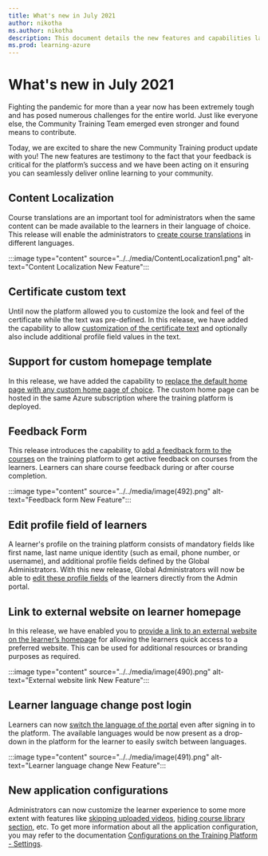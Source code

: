 ```yaml
---
title: What's new in July 2021
author: nikotha
ms.author: nikotha
description: This document details the new features and capabilities launched on Community Training in July 2021. 
ms.prod: learning-azure
---
```


# What's new in July 2021

Fighting the pandemic for more than a year now has been extremely tough and has posed numerous challenges for the entire world. Just like everyone else, the Community Training Team emerged even stronger and found means to contribute.

Today, we are excited to share the new Community Training product update with you! The new features are testimony to the fact that your feedback is critical for the platform’s success and we have been acting on it ensuring you can seamlessly deliver online learning to your community.

## Content Localization

Course translations are an important tool for administrators when the same content can be made available to the learners in their language of choice. This release will enable the administrators to [create course translations](../../content-management/create-content/create-course-category/create-a-new-course.md#option-4---create-multiple-translations-of-a-course) in different languages.

:::image type="content" source="../../media/ContentLocalization1.png" alt-text="Content Localization New Feature":::

## Certificate custom text

Until now the platform allowed you to customize the look and feel of the certificate while the text was pre-defined. In this release, we have added the capability to allow  [customization of the certificate text](../../settings/customize-the-certificate-template.md#customize-certificate-text) and optionally also include additional profile field values in the text.

## Support for custom homepage template

In this release, we have added the capability to [replace the default home page with any custom home page of choice](../../infrastructure-management/configure-your-platform-infrastructure/set-up-custom-homepage-for-your-mct-instance.md). The custom home page can be hosted in the same Azure subscription where the training platform is deployed.

## Feedback Form

This release introduces the capability to [add a feedback form to the courses](../../content-management/create-content/create-course-category/add-feedback-form-for-a-course.md) on the training platform to get active feedback on courses from the learners. Learners can share course feedback during or after course completion.

:::image type="content" source="../../media/image(492).png" alt-text="Feedback form New Feature":::

## Edit profile field of learners

A learner's profile on the training platform consists of mandatory fields like first name, last name unique identity (such as email, phone number, or username), and additional profile fields defined by the Global Administrators.
With this new release, Global Administrators will now be able to [edit these profile fields](../../user-management/manage-users/edit-user-profile-on-the-platform.md) of the learners directly from the Admin portal.

## Link to external website on learner homepage

In this release, we have enabled you to [provide a link to an external website on the learner’s homepage](../../settings/link-to-external-website-on-learner-Homepage.md) for allowing the learners quick access to a preferred website. This can be used for additional resources or branding purposes as required.

 :::image type="content" source="../../media/image(490).png" alt-text="External website link New Feature":::

## Learner language change post login

Learners can now [switch the language of the portal](../../learner-experience/web-app.md#step-3-choose-the-language) even after signing in to the platform. The available languages would be now present as a drop-down in the platform for the learner to easily switch between languages.

 :::image type="content" source="../../media/image(491).png" alt-text="Learner language change New Feature":::

## New application configurations

Administrators can now customize the learner experience to some more extent with features like [skipping uploaded videos](../../settings/configurations-on-the-training-platform.md#allow-learners-to-skip-videos), [hiding course library section](../../settings/configurations-on-the-training-platform.md#hide-course-library), etc. To get more information about all the application configuration, you may refer to the documentation [Configurations on the Training Platform - Settings](../../settings/configurations-on-the-training-platform.md).
